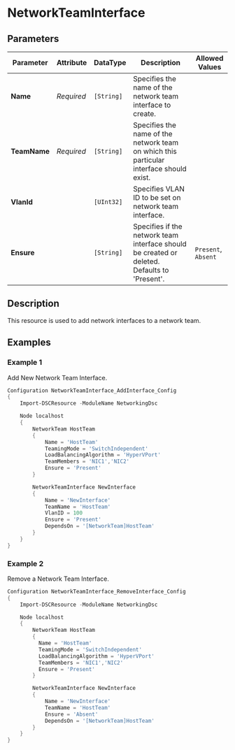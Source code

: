 # NetworkTeamInterface

## Parameters

| Parameter    | Attribute  | DataType   | Description                                                                                  | Allowed Values      |
| ------------ | ---------- | ---------- | -------------------------------------------------------------------------------------------- | ------------------- |
| **Name**     | *Required* | `[String]` | Specifies the name of the network team interface to create.                                  |                     |
| **TeamName** | *Required* | `[String]` | Specifies the name of the network team on which this particular interface should exist.      |                     |
| **VlanId**   |            | `[UInt32]` | Specifies VLAN ID to be set on network team interface.                                       |                     |
| **Ensure**   |            | `[String]` | Specifies if the network team interface should be created or deleted. Defaults to 'Present'. | `Present`, `Absent` |

## Description

This resource is used to add network interfaces to a network team.

## Examples

### Example 1

Add New Network Team Interface.

```powershell
Configuration NetworkTeamInterface_AddInterface_Config
{
    Import-DSCResource -ModuleName NetworkingDsc

    Node localhost
    {
        NetworkTeam HostTeam
        {
            Name = 'HostTeam'
            TeamingMode = 'SwitchIndependent'
            LoadBalancingAlgorithm = 'HyperVPort'
            TeamMembers = 'NIC1','NIC2'
            Ensure = 'Present'
        }

        NetworkTeamInterface NewInterface
        {
            Name = 'NewInterface'
            TeamName = 'HostTeam'
            VlanID = 100
            Ensure = 'Present'
            DependsOn = '[NetworkTeam]HostTeam'
        }
    }
}
```

### Example 2

Remove a Network Team Interface.

```powershell
Configuration NetworkTeamInterface_RemoveInterface_Config
{
    Import-DSCResource -ModuleName NetworkingDsc

    Node localhost
    {
        NetworkTeam HostTeam
        {
          Name = 'HostTeam'
          TeamingMode = 'SwitchIndependent'
          LoadBalancingAlgorithm = 'HyperVPort'
          TeamMembers = 'NIC1','NIC2'
          Ensure = 'Present'
        }

        NetworkTeamInterface NewInterface
        {
            Name = 'NewInterface'
            TeamName = 'HostTeam'
            Ensure = 'Absent'
            DependsOn = '[NetworkTeam]HostTeam'
        }
    }
}
```

